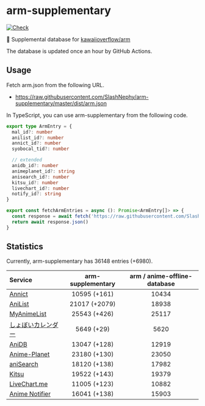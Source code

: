 # arm-supplementary

[![Check](https://github.com/SlashNephy/arm-supplementary/actions/workflows/check-node.yml/badge.svg)](https://github.com/SlashNephy/arm-supplementary/actions/workflows/check-node.yml)

💊 Supplemental database for [kawaiioverflow/arm](https://github.com/kawaiioverflow/arm)

The database is updated once an hour by GitHub Actions.

## Usage

Fetch arm.json from the following URL.

- https://raw.githubusercontent.com/SlashNephy/arm-supplementary/master/dist/arm.json

In TypeScript, you can use arm-supplementary from the following code.

```TypeScript
export type ArmEntry = {
  mal_id?: number
  anilist_id?: number
  annict_id?: number
  syobocal_tid?: number

  // extended
  anidb_id?: number
  animeplanet_id?: string
  anisearch_id?: number
  kitsu_id?: number
  livechart_id?: number
  notify_id?: string
}

export const fetchArmEntries = async (): Promise<ArmEntry[]> => {
  const response = await fetch('https://raw.githubusercontent.com/SlashNephy/arm-supplementary/master/dist/arm.json')
  return await response.json()
}
```

## Statistics

Currently, arm-supplementary has 36148 entries (+6980).

| Service                                     | arm-supplementary | arm / anime-offline-database |
| :------------------------------------------ | :---------------: | :--------------------------: |
| [Annict](https://annict.com)                |   10595 (+161)    |            10434             |
| [AniList](https://anilist.co)               |   21017 (+2079)   |            18938             |
| [MyAnimeList](https://myanimelist.net)      |   25543 (+426)    |            25117             |
| [しょぼいカレンダー](https://cal.syoboi.jp) |    5649 (+29)     |             5620             |
| [AniDB](https://anidb.net)                  |   13047 (+128)    |            12919             |
| [Anime-Planet](https://anime-planet.com)    |   23180 (+130)    |            23050             |
| [aniSearch](https://anisearch.com)          |   18120 (+138)    |            17982             |
| [Kitsu](https://kitsu.io)                   |   19522 (+143)    |            19379             |
| [LiveChart.me](https://livechart.me)        |   11005 (+123)    |            10882             |
| [Anime Notifier](https://notify.moe)        |   16041 (+138)    |            15903             |

